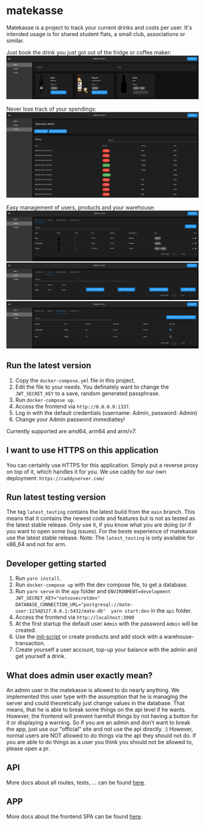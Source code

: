 # matekasse

Matekasse is a project to track your current drinks and costs per user.
It's intended usage is for shared student flats, a small club, associations or similar.

Just book the drink you just got out of the fridge or coffee maker:
![startpage](./docs/images/startpage.png)

Never lose track of your spendings:
![userpage](./docs/images/userpage.png)

Easy management of users, products and your warehouse:
![adminpage](./docs/images/adminpage1.png)
![adminpage](./docs/images/adminpage2.png)
![adminpage](./docs/images/adminpage3.png)

## Run the latest version

1. Copy the `docker-compose.yml` file in this project.
2. Edit the file to your needs. You definately want to change the `JWT_SECRET_KEY` to a save, random generated passphrase.
3. Run `docker-compose up`.
4. Access the frontend via `http://0.0.0.0:1337`.
5. Log in with the default credentials (username: Admin, password: Admin)
6. Change your Admin password immediatley!

Currently supported are amd64, arm64 and arm/v7.

## I want to use HTTPS on this application

You can certainly use HTTPS for this application. Simply put a reverse proxy on top of it, which handles it for you.
We use caddy for our own deployment: `https://caddyserver.com/`

## Run latest testing version

The tag `latest_testing` contains the latest build from the `main` branch.
This means that it contains the newest code and features but is not as tested as the latest stable release.
Only use it, if you know what you are doing (or if you want to open some bug issues).
For the beste experience of matekasse use the latest stable release.
Note: The `latest_testing` is only available for x86_64 and not for arm.

## Developer getting started

1. Run `yarn install`.
2. Run `docker-compose up` with the dev compose file, to get a database.
3. Run `yarn serve` in the `app` folder and `ENVIRONMENT=development JWT_SECRET_KEY="notsosecretdev" DATABASE_CONNECTION_URL="postgresql://mate-user:1234@127.0.0.1:5432/mate-db"  yarn start:dev` in the `api` folder.
4. Access the frontend via `http://localhost:3000`
5. At the first startup the default user `Admin` with the password `Admin` will be created.
6. Use the [init-script](api/init-scripts) or create products and add stock with a warehouse-transaction.
7. Create yourself a user account, top-up your balance with the admin and get yourself a drink.

## What does admin user exactly mean?

An admin user in the matekasse is allowed to do nearly anything.
We implemented this user type with the assumption that he is managing the server and could theoretically just change values in the database.
That means, that he is able to break some things on the api level if he wants.
However, the frontend will prevent harmfull things by not having a button for it or displaying a warning.
So if you are an admin and don't want to break the app, just use our "official" site and not use the api directly. :)
However, normal users are NOT allowed to do things via the api they should not do.
If you are able to do things as a user you think you should not be allowed to, please open a pr.

## API

More docs about all routes, tests, ... can be found [here](api/README.md).

## APP

More docs about the frontend SPA can be found [here](app/README.md).
